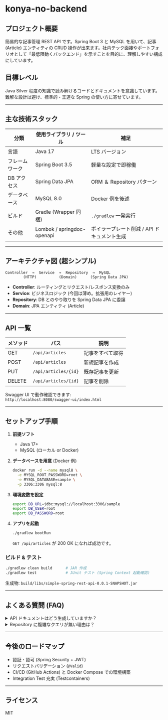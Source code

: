 # konya-no-backend

## プロジェクト概要
簡易的な記事管理 REST API です。Spring Boot 3 と MySQL を用いて、記事 (Article) エンティティの CRUD 操作が出来ます。社内テック面接やポートフォリオとして「最低限動くバックエンド」を示すことを目的に、理解しやすい構成にしています。

## 目標レベル
Java Silver 程度の知識で読み解けるコードとドキュメントを意識しています。難解な設計は避け、標準的・王道な Spring の使い方に寄せています。

---

## 主な技術スタック
| 分類 | 使用ライブラリ / ツール | 補足 |
|------|------------------------|------|
| 言語 | Java 17 | LTS バージョン |
| フレームワーク | Spring Boot 3.5 | 軽量な設定で即稼働 |
| DB アクセス | Spring Data JPA | ORM ＆ Repository パターン |
| データベース | MySQL 8.0 | Docker 例を後述 |
| ビルド | Gradle (Wrapper 同梱) | `./gradlew` 一発実行 |
| その他 | Lombok / springdoc-openapi | ボイラープレート削減 / API ドキュメント生成 |

---

## アーキテクチャ図 (超シンプル)
```text
Controller  →  Service  →  Repository  →  MySQL
        (HTTP)          (Domain)      (Spring Data JPA)
```
- **Controller**: ルーティングとリクエスト/レスポンス変換のみ
- **Service**: ビジネスロジック (今回は薄め。拡張用のレイヤー)
- **Repository**: DB とのやり取りを Spring Data JPA に委譲
- **Domain**: JPA エンティティ (Article)

---

## API 一覧
| メソッド | パス | 説明 |
|----------|------|------|
| GET | `/api/articles` | 記事をすべて取得 |
| POST | `/api/articles` | 新規記事を作成 |
| PUT | `/api/articles/{id}` | 既存記事を更新 |
| DELETE | `/api/articles/{id}` | 記事を削除 |

Swagger UI で動作確認できます:  
`http://localhost:8080/swagger-ui/index.html`

---

## セットアップ手順
1. **前提ソフト**  
   - Java 17+  
   - MySQL (ローカル or Docker)

2. **データベースを用意** (Docker 例)  
   ```bash
   docker run -d --name mysql8 \
     -e MYSQL_ROOT_PASSWORD=root \
     -e MYSQL_DATABASE=sample \
     -p 3306:3306 mysql:8
   ```

3. **環境変数を設定**  
   ```bash
   export DB_URL=jdbc:mysql://localhost:3306/sample
   export DB_USER=root
   export DB_PASSWORD=root
   ```

4. **アプリを起動**  
   ```bash
   ./gradlew bootRun
   ```
   `GET /api/articles` が 200 OK になれば成功です。

### ビルド & テスト
```bash
./gradlew clean build      # JAR 作成
./gradlew test             # JUnit テスト (Spring Context 起動確認)
```
生成物: `build/libs/simple-spring-rest-api-0.0.1-SNAPSHOT.jar`

---

## よくある質問 (FAQ)
<details>
<summary>API ドキュメントはどう生成していますか？</summary>
実行時に `springdoc-openapi-starter-webmvc-ui` が OpenAPI 仕様を自動生成します。追加設定は不要です。
</details>

<details>
<summary>Repository に複雑なクエリが無い理由は？</summary>
初学者が理解しやすいように CRUD のみ実装しています。高度な検索が必要になったら `@Query` や `Querydsl` を導入する予定です。
</details>

---

## 今後のロードマップ
- 認証・認可 (Spring Security + JWT)
- リクエストバリデーション (`@Valid`)
- CI/CD (GitHub Actions) と Docker Compose での環境構築
- Integration Test 充実 (Testcontainers)

---

## ライセンス
MIT
